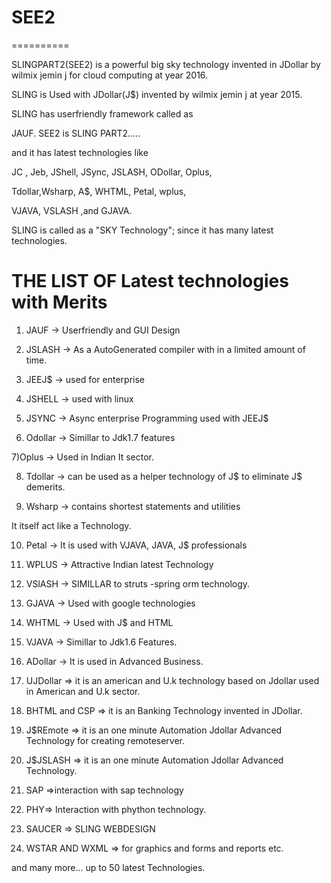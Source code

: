 # SEE2
==========


SLINGPART2(SEE2)    is a  powerful big  sky  technology invented    in  JDollar  by  wilmix jemin  j for  cloud  computing at  year  2016.

SLING is  Used  with  JDollar(J$)  invented by wilmix jemin j at year 2015.

SLING has userfriendly framework called as

JAUF. SEE2  is   SLING PART2.....

and it has latest technologies like

JC , Jeb, JShell, JSync, JSLASH, ODollar, Oplus,

Tdollar,Wsharp, A$, WHTML, Petal, wplus,

VJAVA, VSLASH ,and GJAVA.

 SLING is called as a "SKY Technology";  since  it  has  many  latest  technologies.



THE LIST OF Latest technologies with Merits
=============================================

1) JAUF -> Userfriendly and GUI Design

2) JSLASH -> As a AutoGenerated compiler with in a limited amount of time.

3) JEEJ$ -> used for enterprise

4) JSHELL -> used with linux

5) JSYNC -> Async enterprise Programming used with JEEJ$

6) Odollar -> Simillar to Jdk1.7 features

7)Oplus -> Used in Indian It sector.

8) Tdollar -> can be used as a helper technology of J$ to eliminate J$ demerits.

9) Wsharp -> contains shortest statements and utilities

It itself act like a Technology.

10) Petal -> It is used with VJAVA, JAVA, J$ professionals

11) WPLUS -> Attractive Indian latest Technology

12) VSlASH -> SIMILLAR to struts -spring orm technology.

13) GJAVA -> Used with google technologies

14) WHTML -> Used with J$ and HTML

15) VJAVA -> Simillar to Jdk1.6 Features.

16) ADollar -> It is used in Advanced Business.

17) UJDollar => it is an american and U.k technology based on Jdollar used in American and U.k sector.

18) BHTML and CSP => it is an Banking Technology invented in JDollar.

19) J$REmote => it is an one minute Automation Jdollar Advanced Technology for creating remoteserver.

20) J$JSLASH => it is an one minute Automation Jdollar Advanced Technology.

21) SAP =>interaction with sap technology

22) PHY=> Interaction with phython technology.

23) SAUCER  =>  SLING  WEBDESIGN

24) WSTAR AND  WXML  => for  graphics  and   forms  and  reports  etc.

and  many more... up to 50 latest  Technologies.


